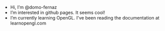 - Hi, I’m @domo-fernaz
- I’m interested in github pages. It seems cool!
- I’m currently learning OpenGL. I've been reading the documentation at learnopengl.com 

<!---
domo-fernaz/domo-fernaz is a ✨ special ✨ repository because its `README.md` (this file) appears on your GitHub profile.
You can click the Preview link to take a look at your changes.
--->
